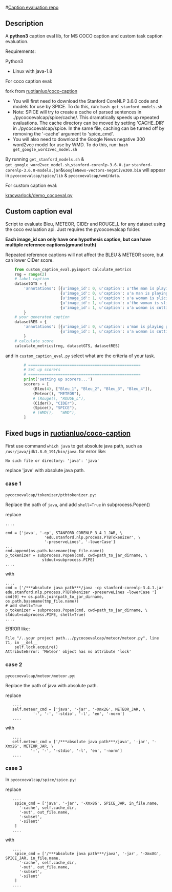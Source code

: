 #[Caption evaluation repo](https://github.com/helloMickey/caption_eval)
## Description
A **python3** caption eval lib, for MS COCO caption  and custom task caption evaluation.

Requirements:

 Python3
- Linux with java-1.8

For coco caption eval: 

fork from [ruotianluo/coco-caption](https://github.com/ruotianluo/coco-caption)
 
- You will first need to download the Stanford CoreNLP 3.6.0 code and models for use by SPICE. To do this, run: `bash get_stanford_models.sh`
- Note: SPICE will try to create a cache of parsed sentences in ./pycocoevalcap/spice/cache/. This dramatically speeds up repeated evaluations. The cache directory can be moved by setting 'CACHE_DIR' in ./pycocoevalcap/spice. In the same file, caching can be turned off by removing the '-cache' argument to 'spice_cmd'.
- You will also need to download the Google News negative 300 word2vec model for use by WMD. To do this, run: `bash get_google_word2vec_model.sh`

By running `get_stanford_models.sh` & `get_google_word2vec_model.sh`,`stanford-corenlp-3.6.0.jar` `stanford-corenlp-3.6.0-models.jar`&`GoogleNews-vectors-negative300.bin` will appear in `pycocoevalcap/spice/lib` & `pycocoevalcap/wmd/data`. 

For custom caption eval:

[kracwarlock/demo_cocoeval.py](https://gist.github.com/kracwarlock/c979b10433fe4ac9fb97)

## Custom caption eval
Script to evaluate Bleu, METEOR, CIDEr and ROUGE_L for any dataset using the coco evaluation api. Just requires the pycocoevalcap folder.

**Each image_id can only have one hypothesis caption, but can have multiple reference captions(ground truth)**

Repeated reference captions will not affect the BLEU & METEOR score, but can lower CIDer score.

```python
    from custom_caption_eval.pyimport calculate_metrics
    rng = range(2)
    # label caption
    datasetGTS = {
        'annotations': [{u'image_id': 0, u'caption': u'the man is playing a guitar'},
                        {u'image_id': 0, u'caption': u'a man is playing a guitar'},
                        {u'image_id': 1, u'caption': u'a woman is slicing cucumbers'},
                        {u'image_id': 1, u'caption': u'the woman is slicing cucumbers'},
                        {u'image_id': 1, u'caption': u'a woman is cutting cucumbers'}]
        }
    # your generated caption
    datasetRES = {
        'annotations': [{u'image_id': 0, u'caption': u'man is playing guitar'},
                        {u'image_id': 1, u'caption': u'a woman is cutting vegetables'}]
        }
    # calculate score
    calculate_metrics(rng, datasetGTS, datasetRES)

```
and in `custom_caption_eval.py` select what are the criteria of your task.
```python
        # =================================================
        # Set up scorers
        # =================================================
        print('setting up scorers...')
        scorers = [
            (Bleu(4), ["Bleu_1", "Bleu_2", "Bleu_3", "Bleu_4"]),
            (Meteor(), "METEOR"),
            # (Rouge(), "ROUGE_L"),
            (Cider(), "CIDEr"),
            (Spice(), "SPICE"),
            # (WMD(),   "WMD"),
        ]
```

## Fixed bugs in  [ruotianluo/coco-caption](https://github.com/ruotianluo/coco-caption)

First use command `which java` to get absolute java path, such as `/usr/java/jdk1.8.0_191/bin/java`.
for error like:

    No such file or directory: 'java': 'java'
    
replace 'jave' with absolute java path.
### case 1
`pycocoevalcap/tokenizer/ptbtokenizer.py`:

Replace the path of `java`, and add `shell=True` in subprocess.Popen()

replace
    
    ....
    
    cmd = ['java', '-cp', STANFORD_CORENLP_3_4_1_JAR, \
                     'edu.stanford.nlp.process.PTBTokenizer', \
                     '-preserveLines', '-lowerCase']
    ...
    cmd.append(os.path.basename(tmp_file.name))
    p_tokenizer = subprocess.Popen(cmd, cwd=path_to_jar_dirname, \
                    stdout=subprocess.PIPE)
    ....
    
with

    ....
    cmd = ['/***absolute java path***/java -cp stanford-corenlp-3.4.1.jar edu.stanford.nlp.process.PTBTokenizer -preserveLines -lowerCase ']
    cmd[0] += os.path.join(path_to_jar_dirname, os.path.basename(tmp_file.name))
    # add shell=True
    p_tokenizer = subprocess.Popen(cmd, cwd=path_to_jar_dirname, \
    stdout=subprocess.PIPE, shell=True)
    ....


ERROR like:

    File "/..your project path.../pycocoevalcap/meteor/meteor.py", line 71, in __del__
        self.lock.acquire()
    AttributeError: 'Meteor' object has no attribute 'lock'

### case 2
`pycocoevalcap/meteor/meteor.py`:

Replace the path of java with absolute path.

replace

       ....
       self.meteor_cmd = ['java', '-jar', '-Xmx2G', METEOR_JAR, \
                '-', '-', '-stdio', '-l', 'en', '-norm']
       ....
       
with

       ....
       self.meteor_cmd = ['/***absolute java path***/java', '-jar', '-Xmx2G', METEOR_JAR, \
               '-', '-', '-stdio', '-l', 'en', '-norm']
       ....
### case 3
In `pycocoevalcap/spice/spice.py`:

replace

       ....
        spice_cmd = ['java', '-jar', '-Xmx8G', SPICE_JAR, in_file.name,
          '-cache', self.cache_dir,
          '-out', out_file.name,
          '-subset',
          '-silent'
        ]
       ....
       
with

       ....
        spice_cmd = ['/***absolute java path***/java', '-jar', '-Xmx8G', SPICE_JAR, in_file.name,
          '-cache', self.cache_dir,
          '-out', out_file.name,
          '-subset',
          '-silent'
        ]
       ....
